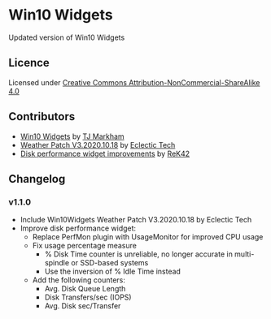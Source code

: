 # Win10 Widgets
Updated version of Win10 Widgets

## Licence
Licensed under [Creative Commons Attribution-NonCommercial-ShareAlike 4.0](https://creativecommons.org/licenses/by-nc-sa/4.0/)

## Contributors
- [Win10 Widgets](http://win10widgets.com) by [TJ Markham](https://github.com/tjmarkham)
- [Weather Patch V3.2020.10.18](https://www.deviantart.com/eclectic-tech/art/Win10-Weather-Patch-2020-10-18-780236969) by [Eclectic Tech](https://www.deviantart.com/eclectic-tech)
- [Disk performance widget improvements](https://github.com/ReK42/win10widgets) by [ReK42](https://github.com/ReK42)

## Changelog
### v1.1.0
- Include Win10Widgets Weather Patch V3.2020.10.18 by Eclectic Tech
- Improve disk performance widget:
    - Replace PerfMon plugin with UsageMonitor for improved CPU usage
    - Fix usage percentage measure
        - % Disk Time counter is unreliable, no longer accurate in multi-spindle or SSD-based systems
        - Use the inversion of % Idle Time instead
    - Add the following counters:
        - Avg. Disk Queue Length
        - Disk Transfers/sec (IOPS)
        - Avg. Disk sec/Transfer

